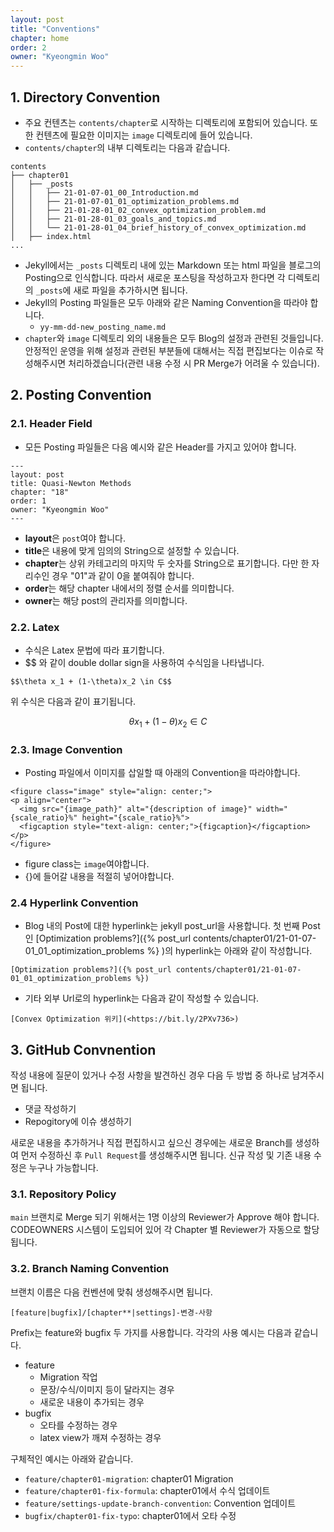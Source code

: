 ```yaml
---
layout: post
title: "Conventions"
chapter: home
order: 2
owner: "Kyeongmin Woo"
---
```


## 1. Directory Convention

- 주요 컨텐츠는 `contents/chapter`로 시작하는 디렉토리에 포함되어 있습니다. 또한 컨텐츠에 필요한 이미지는 `image` 디렉토리에 들어 있습니다.
- `contents/chapter`의 내부 디렉토리는 다음과 같습니다.

```
contents
├── chapter01
│   ├── _posts
│   │   ├── 21-01-07-01_00_Introduction.md
│   │   ├── 21-01-07-01_01_optimization_problems.md
│   │   ├── 21-01-28-01_02_convex_optimization_problem.md
│   │   ├── 21-01-28-01_03_goals_and_topics.md
│   │   └── 21-01-28-01_04_brief_history_of_convex_optimization.md
│   ├── index.html
...
```

- Jekyll에서는 `_posts` 디렉토리 내에 있는 Markdown 또는 html 파일을 블로그의 Posting으로 인식합니다. 따라서 새로운 포스팅을 작성하고자 한다면 각 디렉토리의 `_posts`에 새로 파일을 추가하시면 됩니다.
- Jekyll의 Posting 파일들은 모두 아래와 같은 Naming Convention을 따라야 합니다.
    - `yy-mm-dd-new_posting_name.md`
- `chapter`와 `image` 디렉토리 외의 내용들은 모두 Blog의 설정과 관련된 것들입니다. 안정적인 운영을 위해 설정과 관련된 부분들에 대해서는 직접 편집보다는 이슈로 작성해주시면 처리하겠습니다(관련 내용 수정 시 PR Merge가 어려울 수 있습니다).

## 2. Posting Convention

### 2.1. Header Field

- 모든 Posting 파일들은 다음 예시와 같은 Header를 가지고 있어야 합니다.

```
---
layout: post
title: Quasi-Newton Methods
chapter: "18"
order: 1
owner: "Kyeongmin Woo"
---
```

- **layout**은 `post`여야 합니다.
- **title**은 내용에 맞게 임의의 String으로 설정할 수 있습니다.
- **chapter**는 상위 카테고리의 마지막 두 숫자를 String으로 표기합니다. 다만 한 자리수인 경우 "01"과 같이 0을 붙여줘야 합니다.
- **order**는 해당 chapter 내에서의 정렬 순서를 의미합니다.
- **owner**는 해당 post의 관리자를 의미합니다.

### 2.2. Latex

- 수식은 Latex 문법에 따라 표기합니다.
- $$ 와 같이 double dollar sign을 사용하여 수식임을 나타냅니다.

```
$$\theta x_1 + (1-\theta)x_2 \in C$$
```

위 수식은 다음과 같이 표기됩니다.

$$\theta x_1 + (1-\theta)x_2 \in C$$

### 2.3. Image Convention

- Posting 파일에서 이미지를 삽일할 때 아래의 Convention을 따라야합니다.

```
<figure class="image" style="align: center;">
<p align="center">
  <img src="{image_path}" alt="{description of image}" width="{scale_ratio}%" height="{scale_ratio}%">
  <figcaption style="text-align: center;">{figcaption}</figcaption>
</p>
</figure>
```

- figure class는 `image`여야합니다.
- {}에 들어갈 내용을 적절히 넣어야합니다.

### 2.4 Hyperlink Convention

- Blog 내의 Post에 대한 hyperlink는 jekyll post_url을 사용합니다. 첫 번째 Post인 [Optimization problems?]({% post_url contents/chapter01/21-01-07-01_01_optimization_problems %}
)의 hyperlink는 아래와 같이 작성합니다.

```
[Optimization problems?]({% post_url contents/chapter01/21-01-07-01_01_optimization_problems %})
```

- 기타 외부 Url로의 hyperlink는 다음과 같이 작성할 수 있습니다.

```
[Convex Optimization 위키](<https://bit.ly/2PXv736>)
```

## 3. GitHub Convnention

작성 내용에 질문이 있거나 수정 사항을 발견하신 경우 다음 두 방법 중 하나로 남겨주시면 됩니다.

- 댓글 작성하기
- Repogitory에 이슈 생성하기

새로운 내용을 추가하거나 직접 편집하시고 싶으신 경우에는 새로운 Branch를 생성하여 먼저 수정하신 후 `Pull Request`를 생성해주시면 됩니다. 신규 작성 및 기존 내용 수정은 누구나 가능합니다.

### 3.1. Repository Policy

`main` 브랜치로 Merge 되기 위해서는 1명 이상의 Reviewer가 Approve 해야 합니다. CODEOWNERS 시스템이 도입되어 있어 각 Chapter 별 Reviewer가 자동으로 할당됩니다.

### 3.2. Branch Naming Convention

브랜치 이름은 다음 컨벤션에 맞춰 생성해주시면 됩니다.

```
[feature|bugfix]/[chapter**|settings]-변경-사항
```

Prefix는 feature와 bugfix 두 가지를 사용합니다. 각각의 사용 예시는 다음과 같습니다.

- feature
  - Migration 작업
  - 문장/수식/이미지 등이 달라지는 경우
  - 새로운 내용이 추가되는 경우
- bugfix
  - 오타를 수정하는 경우
  - latex view가 깨져 수정하는 경우 

구체적인 예시는 아래와 같습니다.

- `feature/chapter01-migration`: chapter01 Migration
- `feature/chapter01-fix-formula`: chapter01에서 수식 업데이트 
- `feature/settings-update-branch-convention`: Convention 업데이트
- `bugfix/chapter01-fix-typo`: chapter01에서 오타 수정
